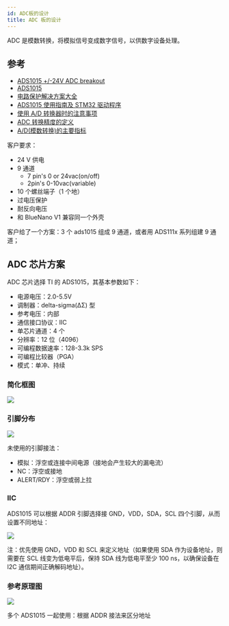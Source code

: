 ```yaml
---
id: ADC板的设计
title: ADC 板的设计
---
```


ADC 是模数转换，将模拟信号变成数字信号，以供数字设备处理。

## 参考

- [ADS1015 +/-24V ADC breakout](https://shop.pimoroni.com/products/ads1015-adc-breakout)
- [ADS1015](https://www.ti.com.cn/product/cn/ADS1015)
- [电路保护解决方案大全](https://mp.weixin.qq.com/s/6cR89cHOvxBzbsDqKUv6Ig)
- [ADS1015 使用指南及 STM32 驱动程序](https://blog.csdn.net/Dinvent/article/details/103371720)
- [使用 A/D 转换器时的注意事项](https://titron.github.io/2019/10/16/ADC_appnote/)
- [ADC 转换精度的定义](https://titron.github.io/2019/10/16/ADC_precision/)
- [A/D(模数转换)的主要指标](http://c.biancheng.net/cpp/html/1960.html)

客户要求：

- 24 V 供电
- 9 通道
  - 7 pin's 0 or 24vac(on/off)
  - 2pin's 0-10vac(variable)
- 10 个螺丝端子（1 个地）
- 过电压保护
- 耐反向电压
- 和 BlueNano V1 兼容同一个外壳

客户给了一个方案：3 个 ads1015 组成 9 通道，或者用 ADS111x 系列组建 9 通道；

## ADC 芯片方案

ADC 芯片选择 TI 的 ADS1015，其基本参数如下：

- 电源电压：2.0-5.5V
- 调制器：delta-sigma(ΔΣ) 型
- 参考电压：内部
- 通信接口协议：IIC
- 单芯片通道：4 个
- 分辨率：12 位（4096）
- 可编程数据速率：128-3.3k SPS
- 可编程比较器（PGA）
- 模式：单冲、持续

### 简化框图

![](https://wiki-media-1253965369.cos.ap-guangzhou.myqcloud.com/img/20210817110252.png)

### 引脚分布

![](https://wiki-media-1253965369.cos.ap-guangzhou.myqcloud.com/img/20210817111905.png)

未使用的引脚接法：

- 模拟：浮空或连接中间电源（接地会产生较大的漏电流）
- NC：浮空或接地
- ALERT/RDY：浮空或弱上拉

### IIC

ADS1015 可以根据 ADDR 引脚选择接 GND，VDD，SDA，SCL 四个引脚，从而设置不同地址：

![](https://wiki-media-1253965369.cos.ap-guangzhou.myqcloud.com/img/20210817142432.png)

注：优先使用 GND，VDD 和 SCL 来定义地址（如果使用 SDA 作为设备地址，则需要在 SCL 线变为低电平后，保持 SDA 线为低电平至少 100 ns，以确保设备在 I2C 通信期间正确解码地址）。

### 参考原理图

![](https://wiki-media-1253965369.cos.ap-guangzhou.myqcloud.com/img/20210817150513.png)

多个 ADS1015 一起使用：根据 ADDR 接法来区分地址
